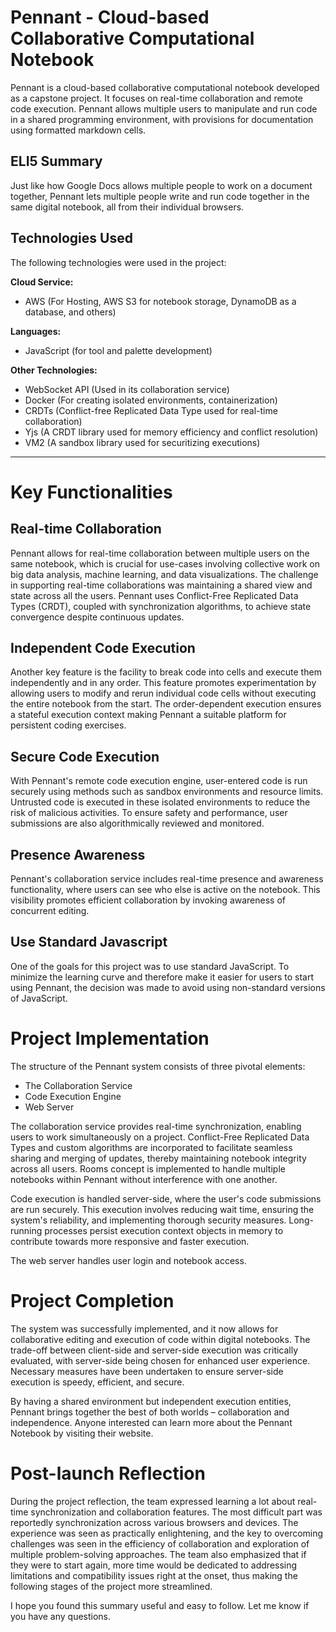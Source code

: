 # Pennant - Cloud-based Collaborative Computational Notebook

Pennant is a cloud-based collaborative computational notebook developed as a capstone project. It focuses on real-time collaboration and remote code execution. Pennant allows multiple users to manipulate and run code in a shared programming environment, with provisions for documentation using formatted markdown cells. 

## ELI5 Summary

Just like how Google Docs allows multiple people to work on a document together, Pennant lets multiple people write and run code together in the same digital notebook, all from their individual browsers.

## Technologies Used

The following technologies were used in the project:

**Cloud Service:**
- AWS (For Hosting, AWS S3 for notebook storage, DynamoDB as a database, and others)

**Languages:**
- JavaScript (for tool and palette development)
  
**Other Technologies:**
- WebSocket API (Used in its collaboration service)
- Docker (For creating isolated environments, containerization)
- CRDTs (Conflict-free Replicated Data Type used for real-time collaboration)
- Yjs (A CRDT library used for memory efficiency and conflict resolution)
- VM2 (A sandbox library used for securitizing executions)

---

# Key Functionalities

## Real-time Collaboration
Pennant allows for real-time collaboration between multiple users on the same notebook, which is crucial for use-cases involving collective work on big data analysis, machine learning, and data visualizations. The challenge in supporting real-time collaborations was maintaining a shared view and state across all the users. Pennant uses Conflict-Free Replicated Data Types (CRDT), coupled with synchronization algorithms, to achieve state convergence despite continuous updates.

## Independent Code Execution
Another key feature is the facility to break code into cells and execute them independently and in any order. This feature promotes experimentation by allowing users to modify and rerun individual code cells without executing the entire notebook from the start. The order-dependent execution ensures a stateful execution context making Pennant a suitable platform for persistent coding exercises.

## Secure Code Execution
With Pennant's remote code execution engine, user-entered code is run securely using methods such as sandbox environments and resource limits. Untrusted code is executed in these isolated environments to reduce the risk of malicious activities. To ensure safety and performance, user submissions are also algorithmically reviewed and monitored.

## Presence Awareness

Pennant's collaboration service includes real-time presence and awareness functionality, where users can see who else is active on the notebook. This visibility promotes efficient collaboration by invoking awareness of concurrent editing.

## Use Standard Javascript
One of the goals for this project was to use standard JavaScript. To minimize the learning curve and therefore make it easier for users to start using Pennant, the decision was made to avoid using non-standard versions of JavaScript.


# Project Implementation
The structure of the Pennant system consists of three pivotal elements: 
- The Collaboration Service
- Code Execution Engine
- Web Server

The collaboration service provides real-time synchronization, enabling users to work simultaneously on a project. Conflict-Free Replicated Data Types and custom algorithms are incorporated to facilitate seamless sharing and merging of updates, thereby maintaining notebook integrity across all users. Rooms concept is implemented to handle multiple notebooks within Pennant without interference with one another.

Code execution is handled server-side, where the user's code submissions are run securely. This execution involves reducing wait time, ensuring the system's reliability, and implementing thorough security measures. Long-running processes persist execution context objects in memory to contribute towards more responsive and faster execution.

The web server handles user login and notebook access.

# Project Completion

The system was successfully implemented, and it now allows for collaborative editing and execution of code within digital notebooks. The trade-off between client-side and server-side execution was critically evaluated, with server-side being chosen for enhanced user experience. Necessary measures have been undertaken to ensure server-side execution is speedy, efficient, and secure.

By having a shared environment but independent execution entities, Pennant brings together the best of both worlds – collaboration and independence. Anyone interested can learn more about the Pennant Notebook by visiting their website.

# Post-launch Reflection

During the project reflection, the team expressed learning a lot about real-time synchronization and collaboration features. The most difficult part was reportedly synchronization across various browsers and devices. The experience was seen as practically enlightening, and the key to overcoming challenges was seen in the efficiency of collaboration and exploration of multiple problem-solving approaches. The team also emphasized that if they were to start again, more time would be dedicated to addressing limitations and compatibility issues right at the onset, thus making the following stages of the project more streamlined.

I hope you found this summary useful and easy to follow. Let me know if you have any questions.
